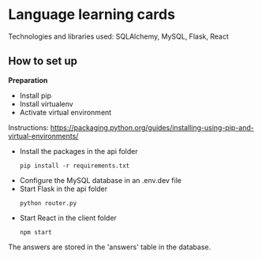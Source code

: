 # Language learning cards

Technologies and libraries used: SQLAlchemy, MySQL, Flask, React

## How to set up

**Preparation**
- Install pip
- Install virtualenv
- Activate virtual environment

Instructions:
https://packaging.python.org/guides/installing-using-pip-and-virtual-environments/

- Install the packages in the api folder
    ```
    pip install -r requirements.txt
    ```
- Configure the MySQL database in an .env.dev file
- Start Flask in the api folder
    ```
    python router.py
    ```
- Start React in the client folder
    ```
    npm start
    ```
The answers are stored in the 'answers' table in the database.